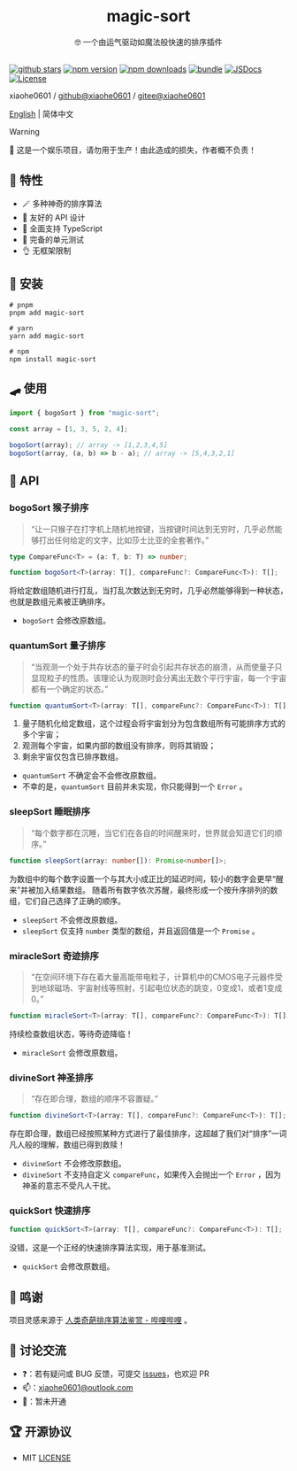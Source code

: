 <div align="center">
  <h1>magic-sort</h1>
  <span>🤓 一个由运气驱动如魔法般快速的排序插件</span>
</div>

<br>

[![github stars][github-stars-src]][github-stars-href]
[![npm version][npm-version-src]][npm-version-href]
[![npm downloads][npm-downloads-src]][npm-downloads-href]
[![bundle][bundle-src]][bundle-href]
[![JSDocs][jsdocs-src]][jsdocs-href]
[![License][license-src]][license-href]

xiaohe0601 / [github@xiaohe0601](https://github.com/xiaohe0601) / [gitee@xiaohe0601](https://gitee.com/xiaohe0601)

[English](../README.md) | 简体中文

> [!WARNING]
> 🚨 这是一个娱乐项目，请勿用于生产！由此造成的损失，作者概不负责！

## 🎉 特性

- 🪄 多种神奇的排序算法
- 🎈 友好的 API 设计
- 🧀 全面支持 TypeScript
- 🧪 完备的单元测试
- 👌 无框架限制

## 🚁 安装

```shell
# pnpm
pnpm add magic-sort

# yarn
yarn add magic-sort

# npm
npm install magic-sort
```

## 🛹 使用

```javascript
import { bogoSort } from "magic-sort";

const array = [1, 3, 5, 2, 4];

bogoSort(array); // array -> [1,2,3,4,5]
bogoSort(array, (a, b) => b - a); // array -> [5,4,3,2,1]
```

## 📖 API

### bogoSort 猴子排序

> “让一只猴子在打字机上随机地按键，当按键时间达到无穷时，几乎必然能够打出任何给定的文字，比如莎士比亚的全套著作。”

```typescript
type CompareFunc<T> = (a: T, b: T) => number;

function bogoSort<T>(array: T[], compareFunc?: CompareFunc<T>): T[];
```

将给定数组随机进行打乱，当打乱次数达到无穷时，几乎必然能够得到一种状态，也就是数组元素被正确排序。

- `bogoSort` 会修改原数组。

### quantumSort 量子排序

> “当观测一个处于共存状态的量子时会引起共存状态的崩溃，从而使量子只显现粒子的性质。该理论认为观测时会分离出无数个平行宇宙，每一个宇宙都有一个确定的状态。”

```typescript
function quantumSort<T>(array: T[], compareFunc?: CompareFunc<T>): T[];
```

1. 量子随机化给定数组，这个过程会将宇宙划分为包含数组所有可能排序方式的多个宇宙；
2. 观测每个宇宙，如果内部的数组没有排序，则将其销毁；
3. 剩余宇宙仅包含已排序数组。

- `quantumSort` 不确定会不会修改原数组。
- 不幸的是，`quantumSort` 目前并未实现，你只能得到一个 `Error` 。

### sleepSort 睡眠排序

> “每个数字都在沉睡，当它们在各自的时间醒来时，世界就会知道它们的顺序。”

```typescript
function sleepSort(array: number[]): Promise<number[]>;
```

为数组中的每个数字设置一个与其大小成正比的延迟时间，较小的数字会更早“醒来”并被加入结果数组。
随着所有数字依次苏醒，最终形成一个按升序排列的数组，它们自己选择了正确的顺序。

- `sleepSort` 不会修改原数组。
- `sleepSort` 仅支持 `number` 类型的数组，并且返回值是一个 `Promise` 。

### miracleSort 奇迹排序

> “在空间环境下存在着大量高能带电粒子，计算机中的CMOS电子元器件受到地球磁场、宇宙射线等照射，引起电位状态的跳变，0变成1，或者1变成0。”

```typescript
function miracleSort<T>(array: T[], compareFunc?: CompareFunc<T>): T[];
```

持续检查数组状态，等待奇迹降临！

- `miracleSort` 会修改原数组。

### divineSort 神圣排序

> “存在即合理，数组的顺序不容置疑。”

```typescript
function divineSort<T>(array: T[], compareFunc?: CompareFunc<T>): T[];
```

存在即合理，数组已经按照某种方式进行了最佳排序，这超越了我们对“排序”一词凡人般的理解，数组已得到救赎！

- `divineSort` 不会修改原数组。
- `divineSort` 不支持自定义 `compareFunc`，如果传入会抛出一个 `Error` ，因为神圣的意志不受凡人干扰。

### quickSort 快速排序

```typescript
function quickSort<T>(array: T[], compareFunc?: CompareFunc<T>): T[];
```

没错，这是一个正经的快速排序算法实现，用于基准测试。

- `quickSort` 会修改原数组。

## 🍬 鸣谢

项目灵感来源于 [人类奇葩排序算法鉴赏 - 哔哩哔哩](https://www.bilibili.com/video/BV1nJBTYoEQm) 。

## 🐶 讨论交流

- ❓：若有疑问或 BUG 反馈，可提交 [issues](https://github.com/xiaohe0601/magic-sort/issues)，也欢迎 PR
- 📫：[xiaohe0601@outlook.com](mailto:xiaohe0601@outlook.com)
- 🐧：暂未开通

## 🏆 开源协议

- MIT [LICENSE](../LICENSE)

[github-stars-src]: https://img.shields.io/github/stars/xiaohe0601/magic-sort?style=flat&colorA=080f12&colorB=1fa669&logo=GitHub
[github-stars-href]: https://github.com/xiaohe0601/magic-sort
[npm-version-src]: https://img.shields.io/npm/v/magic-sort?style=flat&colorA=080f12&colorB=1fa669
[npm-version-href]: https://npmjs.com/package/magic-sort
[npm-downloads-src]: https://img.shields.io/npm/dm/magic-sort?style=flat&colorA=080f12&colorB=1fa669
[npm-downloads-href]: https://npmjs.com/package/magic-sort
[bundle-src]: https://img.shields.io/bundlephobia/minzip/magic-sort?style=flat&colorA=080f12&colorB=1fa669&label=minzip
[bundle-href]: https://bundlephobia.com/result?p=magic-sort
[jsdocs-src]: https://img.shields.io/badge/jsdocs-reference-080f12?style=flat&colorA=080f12&colorB=1fa669
[jsdocs-href]: https://www.jsdocs.io/package/magic-sort
[license-src]: https://img.shields.io/github/license/xiaohe0601/magic-sort.svg?style=flat&colorA=080f12&colorB=1fa669
[license-href]: https://github.com/xiaohe0601/magic-sort/blob/main/LICENSE